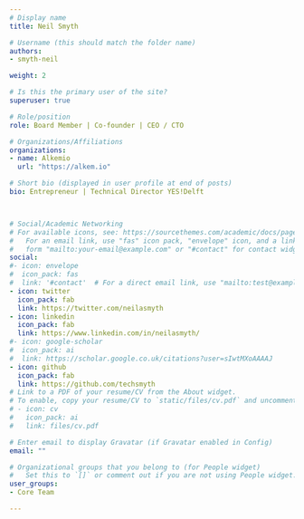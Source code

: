 ```yaml
---
# Display name
title: Neil Smyth

# Username (this should match the folder name)
authors:
- smyth-neil

weight: 2

# Is this the primary user of the site?
superuser: true

# Role/position
role: Board Member | Co-founder | CEO / CTO

# Organizations/Affiliations
organizations:
- name: Alkemio
  url: "https://alkem.io"

# Short bio (displayed in user profile at end of posts)
bio: Entrepreneur | Technical Director YES!Delft



# Social/Academic Networking
# For available icons, see: https://sourcethemes.com/academic/docs/page-builder/#icons
#   For an email link, use "fas" icon pack, "envelope" icon, and a link in the
#   form "mailto:your-email@example.com" or "#contact" for contact widget.
social:
#- icon: envelope
#  icon_pack: fas
#  link: '#contact'  # For a direct email link, use "mailto:test@example.org".
- icon: twitter
  icon_pack: fab
  link: https://twitter.com/neilasmyth
- icon: linkedin
  icon_pack: fab
  link: https://www.linkedin.com/in/neilasmyth/
#- icon: google-scholar
#  icon_pack: ai
#  link: https://scholar.google.co.uk/citations?user=sIwtMXoAAAAJ
- icon: github
  icon_pack: fab
  link: https://github.com/techsmyth
# Link to a PDF of your resume/CV from the About widget.
# To enable, copy your resume/CV to `static/files/cv.pdf` and uncomment the lines below.
# - icon: cv
#   icon_pack: ai
#   link: files/cv.pdf

# Enter email to display Gravatar (if Gravatar enabled in Config)
email: ""

# Organizational groups that you belong to (for People widget)
#   Set this to `[]` or comment out if you are not using People widget.
user_groups:
- Core Team

---
```






     

